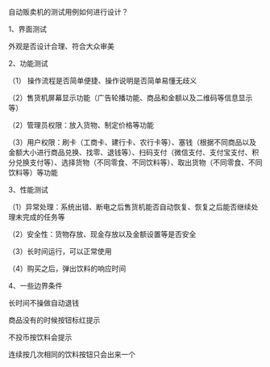 自动贩卖机的测试用例如何进行设计？



1、界面测试 

  外观是否设计合理、符合大众审美 

  2、功能测试 

  （1） 操作流程是否简单便捷、操作说明是否简单易懂无歧义 

  （2）售货机屏幕显示功能（广告轮播功能、商品和金额以及二维码等信息显示 等） 

  （2）管理员权限：放入货物、制定价格等功能 

  （3）用户权限：刷卡（工商卡、建行卡、农行卡等）、塞钱（根据不同商品以及金额大小进行商品兑换、找零、退钱等）、扫码支付（微信支付、支付宝支付、积分兑换支付等）、选择货物（不同零食、不同饮料等）、取出货物（不同零食、不同饮料等）等功能 

  3、性能测试 

  （1）异常处理：系统出错、断电之后售货机能否自动恢复、恢复之后能否继续处理未完成的任务等 

  （2）安全性：货物存放、现金存放以及金额设置等是否安全

（3）长时间运行，可以正常使用

（4）购买之后，弹出饮料的响应时间

4、一些边界条件

长时间不操做自动退钱

商品没有的时候按钮标红提示

不投币按饮料会提示

连续按几次相同的饮料按钮只会出来一个





